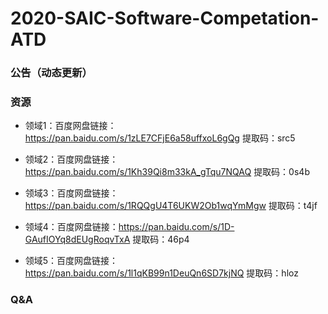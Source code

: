 # 2020-SAIC-Software-Competation-ATD
### 公告（动态更新）


### 资源

* 领域1：百度网盘链接：https://pan.baidu.com/s/1zLE7CFjE6a58uffxoL6gQg 提取码：src5

* 领域2：百度网盘链接：https://pan.baidu.com/s/1Kh39Qi8m33kA_gTqu7NQAQ 提取码：0s4b

* 领域3：百度网盘链接：https://pan.baidu.com/s/1RQQgU4T6UKW2Ob1wqYmMgw 提取码：t4jf

* 领域4：百度网盘链接：https://pan.baidu.com/s/1D-GAufIOYq8dEUgRoqvTxA 提取码：46p4

* 领域5：百度网盘链接：https://pan.baidu.com/s/1l1qKB99n1DeuQn6SD7kjNQ 提取码：hloz

### Q&A

